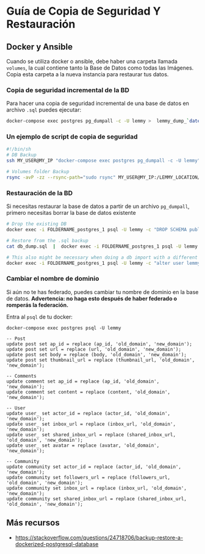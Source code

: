 # Guía de Copia de Seguridad Y Restauración

## Docker y Ansible

Cuando se utiliza docker o ansible, debe haber una carpeta llamada `volumes`, la cual contiene tanto la Base de Datos como todas las Imágenes. Copia esta carpeta a la nueva instancia para restaurar tus datos.

### Copia de seguridad incremental de la BD

Para hacer una copia de seguridad incremental de una base de datos en archivo `.sql` puedes ejecutar: 

```bash
docker-compose exec postgres pg_dumpall -c -U lemmy >  lemmy_dump_`date +%Y-%m-%d"_"%H_%M_%S`.sql
```
### Un ejemplo de script de copia de seguridad

```bash
#!/bin/sh
# DB Backup
ssh MY_USER@MY_IP "docker-compose exec postgres pg_dumpall -c -U lemmy" >  ~/BACKUP_LOCATION/INSTANCE_NAME_dump_`date +%Y-%m-%d"_"%H_%M_%S`.sql

# Volumes folder Backup
rsync -avP -zz --rsync-path="sudo rsync" MY_USER@MY_IP:/LEMMY_LOCATION/volumes ~/BACKUP_LOCATION/FOLDERNAME
```

### Restauración de la BD

Si necesitas restaurar la base de datos a partir de un archivo `pg_dumpall`, primero necesitas borrar la base de datos existente

```bash
# Drop the existing DB
docker exec -i FOLDERNAME_postgres_1 psql -U lemmy -c "DROP SCHEMA public CASCADE; CREATE SCHEMA public;"

# Restore from the .sql backup
cat db_dump.sql  |  docker exec -i FOLDERNAME_postgres_1 psql -U lemmy # restores the db

# This also might be necessary when doing a db import with a different password.
docker exec -i FOLDERNAME_postgres_1 psql -U lemmy -c "alter user lemmy with password 'bleh'"
```

### Cambiar el nombre de dominio

Si aún no te has federado, puedes cambiar tu nombre de dominio en la base de datos.
**Advertencia: no haga esto después de haber federado o romperás la federación.**

Entra al `psql` de tu docker: 

`docker-compose exec postgres psql -U lemmy`

```
-- Post
update post set ap_id = replace (ap_id, 'old_domain', 'new_domain');
update post set url = replace (url, 'old_domain', 'new_domain');
update post set body = replace (body, 'old_domain', 'new_domain');
update post set thumbnail_url = replace (thumbnail_url, 'old_domain', 'new_domain');

-- Comments
update comment set ap_id = replace (ap_id, 'old_domain', 'new_domain');
update comment set content = replace (content, 'old_domain', 'new_domain');

-- User
update user_ set actor_id = replace (actor_id, 'old_domain', 'new_domain');
update user_ set inbox_url = replace (inbox_url, 'old_domain', 'new_domain');
update user_ set shared_inbox_url = replace (shared_inbox_url, 'old_domain', 'new_domain');
update user_ set avatar = replace (avatar, 'old_domain', 'new_domain');

-- Community
update community set actor_id = replace (actor_id, 'old_domain', 'new_domain');
update community set followers_url = replace (followers_url, 'old_domain', 'new_domain');
update community set inbox_url = replace (inbox_url, 'old_domain', 'new_domain');
update community set shared_inbox_url = replace (shared_inbox_url, 'old_domain', 'new_domain');

```

## Más recursos

- https://stackoverflow.com/questions/24718706/backup-restore-a-dockerized-postgresql-database


